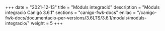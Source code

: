 +++
date        = "2021-12-13"
title       = "Mòduls integració"
description = "Mòduls integració Canigó 3.6.1"
sections    = "canigo-fwk-docs"
enllac		= "/canigo-fwk-docs/documentacio-per-versions/3.6LTS/3.6.1/moduls/moduls-integracio/"
weight		= 5
+++
